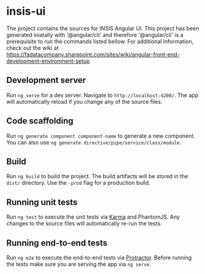 # insis-ui

The project contains the sources for INSIS Angular UI. This project has been generated iniatally with '@angular/cli' and therefore '@angular/cli' is a prerequisite to run the commands listed bellow.
For additional information, check out the wiki at https://fadatacompany.sharepoint.com/sites/wiki/angular-front-end-development-environment-setup

## Development server

Run `ng serve` for a dev server. Navigate to `http://localhost:4200/`. The app will automatically reload if you change any of the source files.

## Code scaffolding

Run `ng generate component component-name` to generate a new component. You can also use `ng generate directive/pipe/service/class/module`.

## Build

Run `ng build` to build the project. The build artifacts will be stored in the `dist/` directory. Use the `-prod` flag for a production build.

## Running unit tests

Run `ng test` to execute the unit tests via [Karma](https://karma-runner.github.io) and PhantomJS. Any changes to the source files will automatically re-run the tests.

## Running end-to-end tests

Run `ng e2e` to execute the end-to-end tests via [Protractor](http://www.protractortest.org/).
Before running the tests make sure you are serving the app via `ng serve`.
